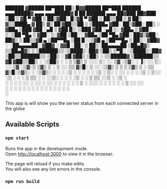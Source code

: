 


  ██████ ▓█████  ██▀███   ██▒   █▓▓█████  ██▀███    ██████ ▄▄▄█████▓ ▄▄▄     ▄▄▄█████▓ █    ██   ██████  ▄▄▄       ██▓███   ██▓███  
▒██    ▒ ▓█   ▀ ▓██ ▒ ██▒▓██░   █▒▓█   ▀ ▓██ ▒ ██▒▒██    ▒ ▓  ██▒ ▓▒▒████▄   ▓  ██▒ ▓▒ ██  ▓██▒▒██    ▒ ▒████▄    ▓██░  ██▒▓██░  ██▒
░ ▓██▄   ▒███   ▓██ ░▄█ ▒ ▓██  █▒░▒███   ▓██ ░▄█ ▒░ ▓██▄   ▒ ▓██░ ▒░▒██  ▀█▄ ▒ ▓██░ ▒░▓██  ▒██░░ ▓██▄   ▒██  ▀█▄  ▓██░ ██▓▒▓██░ ██▓▒
  ▒   ██▒▒▓█  ▄ ▒██▀▀█▄    ▒██ █░░▒▓█  ▄ ▒██▀▀█▄    ▒   ██▒░ ▓██▓ ░ ░██▄▄▄▄██░ ▓██▓ ░ ▓▓█  ░██░  ▒   ██▒░██▄▄▄▄██ ▒██▄█▓▒ ▒▒██▄█▓▒ ▒
▒██████▒▒░▒████▒░██▓ ▒██▒   ▒▀█░  ░▒████▒░██▓ ▒██▒▒██████▒▒  ▒██▒ ░  ▓█   ▓██▒ ▒██▒ ░ ▒▒█████▓ ▒██████▒▒ ▓█   ▓██▒▒██▒ ░  ░▒██▒ ░  ░
▒ ▒▓▒ ▒ ░░░ ▒░ ░░ ▒▓ ░▒▓░   ░ ▐░  ░░ ▒░ ░░ ▒▓ ░▒▓░▒ ▒▓▒ ▒ ░  ▒ ░░    ▒▒   ▓▒█░ ▒ ░░   ░▒▓▒ ▒ ▒ ▒ ▒▓▒ ▒ ░ ▒▒   ▓▒█░▒▓▒░ ░  ░▒▓▒░ ░  ░
░ ░▒  ░ ░ ░ ░  ░  ░▒ ░ ▒░   ░ ░░   ░ ░  ░  ░▒ ░ ▒░░ ░▒  ░ ░    ░      ▒   ▒▒ ░   ░    ░░▒░ ░ ░ ░ ░▒  ░ ░  ▒   ▒▒ ░░▒ ░     ░▒ ░     
░  ░  ░     ░     ░░   ░      ░░     ░     ░░   ░ ░  ░  ░    ░        ░   ▒    ░       ░░░ ░ ░ ░  ░  ░    ░   ▒   ░░       ░░       
      ░     ░  ░   ░           ░     ░  ░   ░           ░                 ░  ░           ░           ░        ░  ░                  
                              ░                                                                                                     
                                                                                                                                    
                                                                                                                                    
This app is will show you the server status from each connected server in the globe

## Available Scripts

### `npm start`

Runs the app in the development mode.\
Open [http://localhost:3000](http://localhost:3000) to view it in the browser.

The page will reload if you make edits.\
You will also see any lint errors in the console.

### `npm run build`
